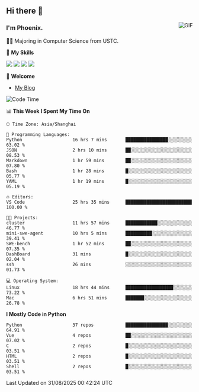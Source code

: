 ## Hi there 👋
<img align="right" alt="GIF" src="https://raw.githubusercontent.com/JoeyBling/JoeyBling/master/pic/pusheencode.gif" />

### I'm Phoenix.

👨‍🎓 Majoring in Computer Science from USTC.

🌟 **My Skills**

![](https://img.shields.io/badge/-Python-3e74a2?style=flat-square&logo=Python&logoColor=fff)
![](https://img.shields.io/badge/-C++-9f62a5?style=flat&logo=cplusplus&logoColor=white)
![](https://img.shields.io/badge/-Linux-185886?style=flat-square&logo=Linux&logoColor=fff)
![](https://img.shields.io/badge/-Rust-ff4136?style=flat-square&logo=Rust&logoColor=fff)

💬 **Welcome**

- [My Blog](https://ysy-phoenix.github.io/)

<!--START_SECTION:waka-->
![Code Time](http://img.shields.io/badge/Code%20Time-1%2C822%20hrs%2059%20mins-blue)

📊 **This Week I Spent My Time On** 

```text
🕑︎ Time Zone: Asia/Shanghai

💬 Programming Languages: 
Python                   16 hrs 7 mins       ████████████████░░░░░░░░░   63.02 % 
JSON                     2 hrs 10 mins       ██░░░░░░░░░░░░░░░░░░░░░░░   08.53 % 
Markdown                 1 hr 59 mins        ██░░░░░░░░░░░░░░░░░░░░░░░   07.80 % 
Bash                     1 hr 28 mins        █░░░░░░░░░░░░░░░░░░░░░░░░   05.77 % 
YAML                     1 hr 19 mins        █░░░░░░░░░░░░░░░░░░░░░░░░   05.19 % 

🔥 Editors: 
VS Code                  25 hrs 35 mins      █████████████████████████   100.00 % 

🐱‍💻 Projects: 
cluster                  11 hrs 57 mins      ████████████░░░░░░░░░░░░░   46.77 % 
mini-swe-agent           10 hrs 5 mins       ██████████░░░░░░░░░░░░░░░   39.41 % 
SWE-bench                1 hr 52 mins        ██░░░░░░░░░░░░░░░░░░░░░░░   07.35 % 
DashBoard                31 mins             █░░░░░░░░░░░░░░░░░░░░░░░░   02.04 % 
ssh                      26 mins             ░░░░░░░░░░░░░░░░░░░░░░░░░   01.73 % 

💻 Operating System: 
Linux                    18 hrs 44 mins      ██████████████████░░░░░░░   73.22 % 
Mac                      6 hrs 51 mins       ███████░░░░░░░░░░░░░░░░░░   26.78 % 
```

**I Mostly Code in Python** 

```text
Python                   37 repos            ████████████████░░░░░░░░░   64.91 % 
Vue                      4 repos             ██░░░░░░░░░░░░░░░░░░░░░░░   07.02 % 
C                        2 repos             █░░░░░░░░░░░░░░░░░░░░░░░░   03.51 % 
HTML                     2 repos             █░░░░░░░░░░░░░░░░░░░░░░░░   03.51 % 
Shell                    2 repos             █░░░░░░░░░░░░░░░░░░░░░░░░   03.51 % 
```




 Last Updated on 31/08/2025 00:42:24 UTC
<!--END_SECTION:waka-->

<!--
**ysy-phoenix/ysy-phoenix** is a ✨ _special_ ✨ repository because its `README.md` (this file) appears on your GitHub profile.

Here are some ideas to get you started:

- 🔭 I’m currently working on ...
- 🌱 I’m currently learning ...
- 👯 I’m looking to collaborate on ...
- 🤔 I’m looking for help with ...
- 💬 Ask me about ...
- 📫 How to reach me: ...
- 😄 Pronouns: ...
- ⚡ Fun fact: ...
-->
